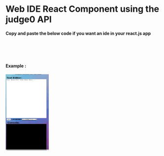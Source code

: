 # Web IDE React Component using the judge0 API 

<h4>Copy and paste the below code if you want an ide in your react.js app</h4>
<br><br><br>
<h4>Example : </h4>
<img margin-left=20px height=250px width=140px src="example.png"></img>
